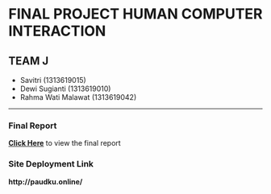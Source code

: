 <h1> FINAL PROJECT HUMAN COMPUTER INTERACTION </h1>
<h2>TEAM J</h2>
<ul>
  <li>Savitri (1313619015)</li>
  <li>Dewi Sugianti (1313619010)</li>
  <li>Rahma Wati Malawat (1313619042)</li>
 </ul>
 <hr>
 <h3>Final Report</h3>
 <p> <b><a href="https://github.com/dewsgnt/PAUD-KU/blob/paud/FINAL%20PROJECT%20REPORT.pdf">Click Here</a></b> to view the final report
 <h3>Site Deployment Link</h3>
 <b>http://paudku.online/</b>
